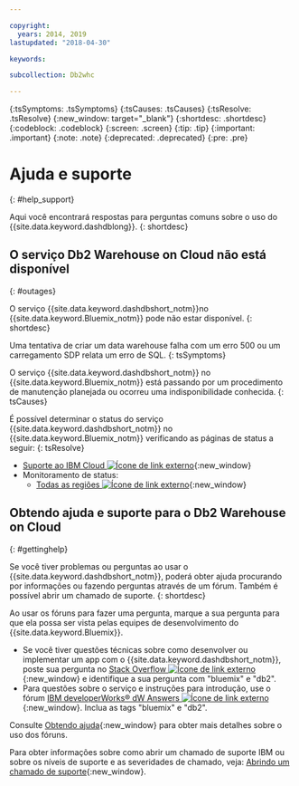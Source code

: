 ```yaml
---

copyright:
  years: 2014, 2019
lastupdated: "2018-04-30"

keywords:

subcollection: Db2whc

---
```


<!-- Attribute definitions --> 
{:tsSymptoms: .tsSymptoms} 
{:tsCauses: .tsCauses} 
{:tsResolve: .tsResolve} 
{:new_window: target="_blank"}
{:shortdesc: .shortdesc}
{:codeblock: .codeblock}
{:screen: .screen}
{:tip: .tip}
{:important: .important}
{:note: .note}
{:deprecated: .deprecated}
{:pre: .pre}

# Ajuda e suporte
{: #help_support}

Aqui você encontrará respostas para perguntas comuns sobre o uso do {{site.data.keyword.dashdblong}}.
{: shortdesc}

## O serviço Db2 Warehouse on Cloud não está disponível
{: #outages}

O serviço {{site.data.keyword.dashdbshort_notm}}no {{site.data.keyword.Bluemix_notm}} pode não estar disponível.
{: shortdesc}

Uma tentativa de criar um data warehouse falha com um erro 500 ou um carregamento SDP relata um erro de SQL.
{: tsSymptoms}

O serviço {{site.data.keyword.dashdbshort_notm}} no {{site.data.keyword.Bluemix_notm}} está passando por um procedimento de manutenção planejada ou ocorreu uma indisponibilidade conhecida.
{: tsCauses}

É possível determinar o status do serviço {{site.data.keyword.dashdbshort_notm}} no {{site.data.keyword.Bluemix_notm}} verificando as páginas de status a seguir:
{: tsResolve}

* [Suporte ao IBM Cloud ![Ícone de link externo](../../icons/launch-glyph.svg "Ícone de link externo")](https://developer.ibm.com/bluemix/support/#status){:new_window}
* Monitoramento de status:
  * [Todas as regiões ![Ícone de link externo](../../icons/launch-glyph.svg "Ícone de link externo")](https://console.eu-gb.bluemix.net/status?tags=platform,runtimes,services,ibm:yp:eu-gb,ibm:yp:eu-de,ibm:yp:us-south,ibm:yp:au-syd){:new_window}

## Obtendo ajuda e suporte para o Db2 Warehouse on Cloud
{: #gettinghelp}

Se você tiver problemas ou perguntas ao usar o {{site.data.keyword.dashdbshort_notm}}, poderá obter ajuda procurando por informações ou fazendo perguntas através de um fórum. Também é possível abrir um chamado de suporte.
{: shortdesc}

Ao usar os fóruns para fazer uma pergunta, marque a sua pergunta para que ela possa ser vista pelas equipes de desenvolvimento do {{site.data.keyword.Bluemix}}.

* Se você tiver questões técnicas sobre como desenvolver ou implementar um app com o {{site.data.keyword.dashdbshort_notm}}, poste sua pergunta no [Stack Overflow ![Ícone de link externo](../../icons/launch-glyph.svg "Ícone de link externo")](http://stackoverflow.com/search?q=dashdb+bluemix){:new_window} e identifique a sua pergunta com "bluemix" e "db2".
* Para questões sobre o serviço e instruções para introdução, use o fórum [IBM developerWorks® dW Answers ![Ícone de link externo](../../icons/launch-glyph.svg "Ícone de link externo")](https://developer.ibm.com/answers/topics/dashdb/?smartspace=bluemix){:new_window}. Inclua as tags "bluemix" e "db2".

Consulte [Obtendo ajuda](/docs/get-support?topic=get-support-getting-customer-support#using-avatar){:new_window} para obter mais detalhes sobre o uso dos fóruns.

Para obter informações sobre como abrir um chamado de suporte IBM ou sobre os níveis de suporte e as severidades de chamado, veja: [Abrindo um chamado de suporte](/docs/get-support?topic=get-support-open-case#open-case){:new_window}.



